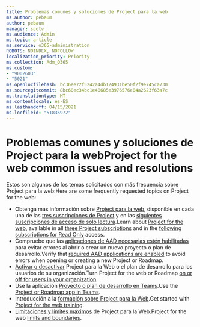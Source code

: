 ```yaml
---
title: Problemas comunes y soluciones de Project para la web
ms.author: pebaum
author: pebaum
manager: scotv
ms.audience: Admin
ms.topic: article
ms.service: o365-administration
ROBOTS: NOINDEX, NOFOLLOW
localization_priority: Priority
ms.collection: Adm_O365
ms.custom:
- "9002603"
- "5021"
ms.openlocfilehash: bc36ee72f5242a4db124931be50f2f9e745ca730
ms.sourcegitcommit: 8bc60ec34bc1e40685e3976576e04a2623f63a7c
ms.translationtype: HT
ms.contentlocale: es-ES
ms.lasthandoff: 04/15/2021
ms.locfileid: "51835972"
---
```

# <a name="project-for-the-web-common-issues-and-resolutions"></a><span data-ttu-id="54037-102">Problemas comunes y soluciones de Project para la web</span><span class="sxs-lookup"><span data-stu-id="54037-102">Project for the web common issues and resolutions</span></span>

<span data-ttu-id="54037-103">Estos son algunos de los temas solicitados con más frecuencia sobre Project para la web:</span><span class="sxs-lookup"><span data-stu-id="54037-103">Here are some frequently requested topics on Project for the web:</span></span>

- <span data-ttu-id="54037-104">Obtenga más información sobre [Project para la web](https://support.microsoft.com/office/what-is-project-for-the-web-c19b2421-3c9d-4037-97c6-f66b6e1d2eb5), disponible en cada una de las [tres suscripciones de Project](https://products.office.com/project/compare-microsoft-project-management-software) y en las [siguientes suscripciones de acceso de solo lectura](https://docs.microsoft.com/project-for-the-web/office-365-user-view-access-to-project-and-roadmap).</span><span class="sxs-lookup"><span data-stu-id="54037-104">Learn about [Project for the web](https://support.microsoft.com/office/what-is-project-for-the-web-c19b2421-3c9d-4037-97c6-f66b6e1d2eb5), available in all [three Project subscriptions](https://products.office.com/project/compare-microsoft-project-management-software) and in the [following subscriptions for Read Only](https://docs.microsoft.com/project-for-the-web/office-365-user-view-access-to-project-and-roadmap) access.</span></span>
- <span data-ttu-id="54037-105">Compruebe que las [aplicaciones de AAD necesarias estén habilitadas](https://techcommunity.microsoft.com/t5/project-support-blog/roadmap-have-you-disabled-some-necessary-services/ba-p/815067) para evitar errores al abrir o crear un nuevo proyecto o plan de desarrollo.</span><span class="sxs-lookup"><span data-stu-id="54037-105">Verify that [required AAD applications are enabled](https://techcommunity.microsoft.com/t5/project-support-blog/roadmap-have-you-disabled-some-necessary-services/ba-p/815067) to avoid errors when opening or creating a new Project or Roadmap.</span></span>
- <span data-ttu-id="54037-106">[Activar o desactivar](https://docs.microsoft.com/project-for-the-web/turn-project-for-the-web-off) Project para la Web o el plan de desarrollo para los usuarios de su organización.</span><span class="sxs-lookup"><span data-stu-id="54037-106">Turn Project for the web or Roadmap [on or off for users in your organization](https://docs.microsoft.com/project-for-the-web/turn-project-for-the-web-off).</span></span>
- <span data-ttu-id="54037-107">Use la aplicación [Proyecto o plan de desarrollo en Teams](https://support.microsoft.com/office/2dc584e6-2f6c-4e2d-9008-0b3f6845eb52).</span><span class="sxs-lookup"><span data-stu-id="54037-107">Use the [Project or Roadmap app in Teams](https://support.microsoft.com/office/2dc584e6-2f6c-4e2d-9008-0b3f6845eb52).</span></span>
- <span data-ttu-id="54037-108">Introducción a la [formación sobre Project para la Web](https://support.office.com/article/50bf3e29-0f0d-4b7a-9d2c-7c78389b67ad).</span><span class="sxs-lookup"><span data-stu-id="54037-108">Get started with [Project for the web training](https://support.office.com/article/50bf3e29-0f0d-4b7a-9d2c-7c78389b67ad).</span></span>
- <span data-ttu-id="54037-109">[Limitaciones y límites máximos](https://docs.microsoft.com/project-for-the-web/project-for-the-web-limits-and-boundaries) de Project para la Web.</span><span class="sxs-lookup"><span data-stu-id="54037-109">Project for the web [limits and boundaries](https://docs.microsoft.com/project-for-the-web/project-for-the-web-limits-and-boundaries).</span></span>
